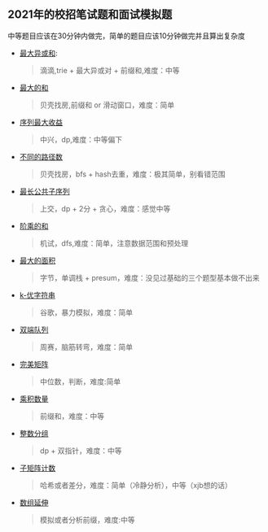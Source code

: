 ## 2021年的校招笔试题和面试模拟题

中等题目应该在30分钟内做完，简单的题目应该10分钟做完并且算出复杂度

+ [最大异或和](./最大异或和.cpp):
    > 滴滴,trie + 最大异或对 + 前缀和,难度：中等

+ [最大的和](./最大的和.cpp)
    > 贝壳找房,前缀和 or 滑动窗口，难度：简单

+ [序列最大收益](./序列最大收益.cpp)
    > 中兴，dp,难度：中等偏下

+ [不同的路径数](./不同的路径数.cpp)
    > 贝壳找房，bfs + hash去重，难度：极其简单，别看错范围

+ [最长公共子序列](./最长公共子序列.cpp)
    > 上交，dp + 2分 + 贪心，难度：感觉中等

+ [阶乘的和](./阶乘的和.cpp)
    > 机试，dfs,难度：简单，注意数据范围和预处理

+ [最大的面积](./最大面积.cpp)
    > 字节，单调栈 + presum，难度：没见过基础的三个题型基本做不出来

+ [k-优字符串](./k-优字符串.cpp)
    > 谷歌，暴力模拟，难度：简单

+ [双端队列](./双端队列.cpp)
    > 周赛，脑筋转弯，难度：简单

+ [完美矩阵](./完美矩阵.cpp)
    > 中位数，判断，难度:简单

+ [乘积数量](./乘积数量.cpp)
    > 前缀和，难度：中等

+ [整数分组](./整数分组.cpp)
    > dp + 双指针，难度：中等

+ [子矩阵计数](./子矩阵计数.cpp)
    > 哈希或者差分，难度：简单（冷静分析），中等（xjb想的话）

+ [数组延伸](./数组延申.cpp)
    > 模拟或者分析前缀，难度:中等